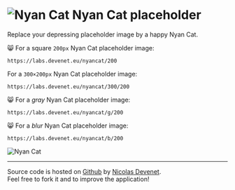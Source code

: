 # ![Nyan Cat](https://raw.githubusercontent.com/Devenet/NyanPlaceholder/master/assets/icon/favicon.png) Nyan Cat placeholder 

Replace your depressing placeholder image by a happy Nyan Cat.


😸 For a square `200px` Nyan Cat placeholder image:

    https://labs.devenet.eu/nyancat/200

For a `300×200px` Nyan Cat placeholder image:

    https://labs.devenet.eu/nyancat/300/200


😸 For a _gray_ Nyan Cat placeholder image:

    https://labs.devenet.eu/nyancat/g/200

😸 For a _blur_ Nyan Cat placeholder image:

    https://labs.devenet.eu/nyancat/b/200


![Nyan Cat](https://labs.devenet.eu/nyancat/150)

***

Source code is hosted on [Github](https://github.com/Devenet/NyanCatPlaceholder) by [Nicolas Devenet](https://nicolas.devenet.info).  
Feel free to fork it and to improve the application!
